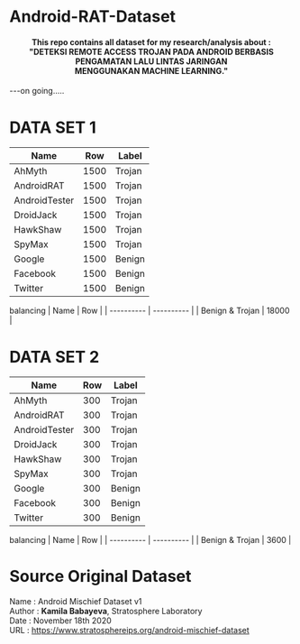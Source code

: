 # Android-RAT-Dataset
<h4 align="center">This repo contains all dataset for my research/analysis about : <br>
"DETEKSI REMOTE ACCESS TROJAN PADA ANDROID BERBASIS PENGAMATAN LALU LINTAS JARINGAN <br> MENGGUNAKAN MACHINE LEARNING." </h4>

---on going.....

# DATA SET 1
| Name | Row | Label |
| ---------- | ---------- | ---------- |
| AhMyth | 1500 | Trojan |
| AndroidRAT | 1500 | Trojan |
| AndroidTester | 1500 | Trojan |
| DroidJack | 1500 | Trojan |
| HawkShaw | 1500 | Trojan |
| SpyMax | 1500 | Trojan |
| Google | 1500 | Benign |
| Facebook | 1500 | Benign |
| Twitter | 1500 | Benign |

balancing
| Name | Row |
| ---------- | ---------- |
| Benign & Trojan | 18000 |

# DATA SET 2
| Name | Row | Label |
| ---------- | ---------- | ---------- |
| AhMyth | 300 | Trojan |
| AndroidRAT | 300 | Trojan |
| AndroidTester | 300 | Trojan |
| DroidJack | 300 | Trojan |
| HawkShaw | 300 | Trojan |
| SpyMax | 300 | Trojan |
| Google | 300 | Benign |
| Facebook | 300 | Benign |
| Twitter | 300 | Benign |

balancing
| Name | Row |
| ---------- | ---------- |
| Benign & Trojan | 3600 |

# Source Original Dataset
Name : Android Mischief Dataset v1<br>
Author : <b>Kamila Babayeva</b>, Stratosphere Laboratory<br>
Date : November 18th 2020<br>
URL : https://www.stratosphereips.org/android-mischief-dataset
